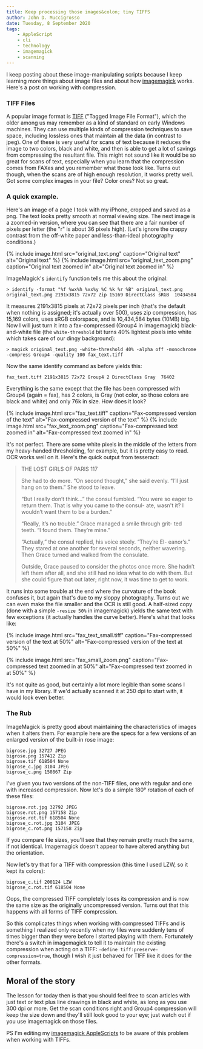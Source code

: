```yaml
---
title: Keep processing those images&colon; tiny TIFFS
author: John D. Muccigrosso
date: Tuesday, 8 September 2020
tags: 
    - AppleScript
    - cli
    - technology
    - imagemagick
    - scanning
---
```



I keep posting about these image-manipulating scripts because I keep learning more things about image files and about how [imagemagick](https://imagemagick.org/) works. Here's a post on working with compression.

### TIFF Files

A popular image format is [TIFF](https://en.wikipedia.org/wiki/tiff) ("Tagged Image File Format"), which the older among us may remember as a kind of standard on early Windows machines. They can use multiple kinds of compression techniques to save space, including lossless ones that maintain all the data (in contrast to jpeg). One of these is very useful for scans of text because it reduces the image to two colors, black and white, and then is able to get a lot of savings from compressing the resultant file. This might not sound like it would be so great for scans of text, especially when you learn that the compression comes from FAXes and you remember what those look like. Turns out though, when the scans are of high enough resolution, it works pretty well. Got some complex images in your file? Color ones? Not so great.

### A quick example.

Here's an image of a page I took with my iPhone, cropped and saved as a png. The text looks pretty smooth at normal viewing size. The next image is a zoomed-in version, where you can see that there are a fair number of pixels per letter (the "r" is about 36 pixels high). (Let's ignore the crappy contrast from the off-white paper and less-than-ideal photography conditions.)

{% include image.html 
    src="original_text.png"
    caption="Original text"
    alt="Original text" 
%}
{% include image.html 
    src="original_text_zoom.png"
    caption="Original text zoomed in"
    alt="Original text zoomed in" 
%}

ImageMagick's `identify` function tells me this about the original:

```
> identify -format "%f %wx%h %xx%y %C %k %r %B" original_text.png
original_text.png 2191x3815 72x72 Zip 15169 DirectClass sRGB  10434584
```

It measures 2191x3815 pixels at 72x72 pixels per inch (that's the default when nothing is assigned; it's actually over 500), uses zip compression, has 15,169 colors, uses sRGB colorspace, and is 10,434,584 bytes (10MB) big. Now I will just turn it into a fax-compressed (Group4 in imagemagick) black-and-white file (the `white-threshold` bit turns 40% lightest pixels into white which takes care of our dingy background):

```
> magick original_text.png -white-threshold 40% -alpha off -monochrome -compress Group4 -quality 100 fax_text.tiff
```

Now the same identify command as before yields this:

```
fax_text.tiff 2191x3815 72x72 Group4 2 DirectClass Gray  76402
```

Everything is the same except that the file has been compressed with Group4 (again = fax), has 2 colors, is Gray (not color, so those colors are black and white) and only 76k in size. How does it look?

{% include image.html 
    src="fax_text.tiff"
    caption="Fax-compressed version of the text"
    alt="Fax-compressed version of the text" 
%}
{% include image.html 
    src="fax_text_zoom.png"
    caption="Fax-compressed text zoomed in"
    alt="Fax-compressed text zoomed in" 
%}

It's not perfect. There are some white pixels in the middle of the letters from my heavy-handed thresholding, for example, but it is pretty easy to read. OCR works well on it. Here's the quick output from tesseract:

> THE LOST GIRLS OF PARIS 117
> 
> She had to do more. “On second thought,” she said evenly. “I’ll
> just hang on to them.” She stood to leave.
> 
> “But I really don’t think...” the consul fumbled. “You were
> so eager to return them. That is why you came to the consul-
> ate, wasn't it? I wouldn’t want them to be a burden.”
> 
> “Really, it’s no trouble.” Grace managed a smile through grit-
> ted teeth. “I found them. They’re mine.”
> 
> “Actually,” the consul replied, his voice steely. “They’re El-
> eanor’s.” They stared at one another for several seconds, neither
> wavering. Then Grace turned and walked from the consulate.
> 
> Outside, Grace paused to consider the photos once more.
> She hadn’t left them after all, and she still had no idea what to
> do with them. But she could figure that out later; right now, it
> was time to get to work.

It runs into some trouble at the end where the curvature of the book confuses it, but again that's due to my sloppy photography. Turns out we can even make the file smaller and the OCR is still good. A half-sized copy (done with a simple `-resize 50%` in imagemagick) yields the same text with few exceptions (it actually handles the curve better). Here's what that looks like:


{% include image.html 
    src="fax_text_small.tiff"
    caption="Fax-compressed version of the text at 50%"
    alt="Fax-compressed version of the text at 50%" 
%}

{% include image.html 
    src="fax_small_zoom.png"
    caption="Fax-compressed text zoomed in at 50%"
    alt="Fax-compressed text zoomed in at 50%" 
%}

It's not quite as good, but certainly a lot more legible than some scans I have in my library. If we'd actually scanned it at 250 dpi to start with, it would look even better.

### The Rub

ImageMagick is pretty good about maintaining the characteristics of images when it alters them. For example here are the specs for a few versions of an enlarged version of the built-in rose image:

```
bigrose.jpg 32727 JPEG
bigrose.png 157412 Zip
bigrose.tif 618504 None
bigrose_c.jpg 3104 JPEG
bigrose_c.png 150867 Zip
```

I've given you two versions of the non-TIFF files, one with regular and one with increased compression. Now let's do a simple 180° rotation of each of these files:

```
bigrose.rot.jpg 32792 JPEG
bigrose.rot.png 157158 Zip
bigrose.rot.tif 618504 None
bigrose_c.rot.jpg 3104 JPEG
bigrose_c.rot.png 157158 Zip
```

If you compare file sizes, you'll see that they remain pretty much the same, if not identical. Imagemagick doesn't appear to have altered anything but the orientation.

Now let's try that for a TIFF with compression (this time I used LZW, so it kept its colors):

```
bigrose_c.tif 200124 LZW
bigrose_c.rot.tif 618504 None
```

Oops, the compressed TIFF completely loses its compression and is now the same size as the originally uncompressed version. Turns out that this happens with all forms of TIFF compression.

So this complicates things when working with compressed TIFFs and is something I realized only recently when my files were suddenly tens of times bigger than they were before I started playing with them. Fortunately there's a switch in imagemagick to tell it to maintain the existing compression when acting on a TIFF: `-define tiff:preserve-compression=true`, though I wish it just behaved for TIFF like it does for the other formats.

## Moral of the story

The lesson for today then is that you should feel free to scan articles with just text or text plus line drawings in black and white, as long as you use 300 dpi or more. Get the scan conditions right and Group4 compression will keep the size down and they'll still look good to your eye; just watch out if you use imagemagick on those files.

PS I'm editing my [imagemagick AppleScripts](https://github.com/Jmuccigr/AppleScripts/tree/master/ImageMagick) to be aware of this problem when working with TIFFs.

